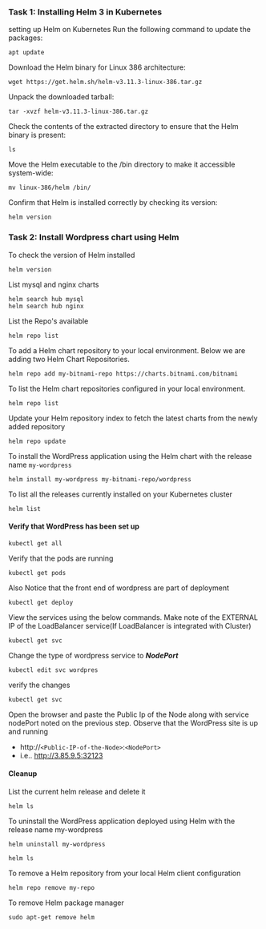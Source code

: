 ### Task 1: Installing Helm 3 in Kubernetes
setting up Helm on Kubernetes
Run the following command to update the packages:
```
apt update
```
Download the Helm binary for Linux 386 architecture:
```
wget https://get.helm.sh/helm-v3.11.3-linux-386.tar.gz
```
Unpack the downloaded tarball: 
```
tar -xvzf helm-v3.11.3-linux-386.tar.gz
```
Check the contents of the extracted directory to ensure that the Helm binary is present:
```
ls
```
Move the Helm executable to the /bin directory to make it accessible system-wide:
 
```
mv linux-386/helm /bin/
```
Confirm that Helm is installed correctly by checking its version:
```
helm version
```
### Task 2: Install Wordpress chart using Helm

To check the version of Helm installed
```
helm version
```
List mysql and nginx charts
```
helm search hub mysql
helm search hub nginx
```
List the Repo's available
```
helm repo list
```
To add a Helm chart repository to your local environment. Below we are adding two Helm Chart Repositories.
```
helm repo add my-bitnami-repo https://charts.bitnami.com/bitnami 
```
To list the Helm chart repositories configured in your local environment.
```
helm repo list
```
Update your Helm repository index to fetch the latest charts from the newly added repository
```
helm repo update
```

To install the WordPress application using the Helm chart with the release name `my-wordpress`
```
helm install my-wordpress my-bitnami-repo/wordpress
```
To list all the releases currently installed on your Kubernetes cluster
```
helm list
```


#### Verify that WordPress has been set up 

```
kubectl get all
```
Verify that the pods are running
```
kubectl get pods
```

Also Notice that the front end of wordpress are part of deployment
```
kubectl get deploy
```
View the services using the below commands. Make note of the EXTERNAL IP of the LoadBalancer service(If LoadBalancer is integrated with Cluster)
```
kubectl get svc
```
Change the type of wordpress service to ***NodePort***
```
kubectl edit svc wordpres
```
verify the changes
```
kubectl get svc
```
Open the browser and paste the Public Ip of the Node along with service nodePort noted on the previous step. Observe that the WordPress site is up and running
* http://`<Public-IP-of-the-Node>`:`<NodePort>`
* i.e.. http://3.85.9.5:32123

#### Cleanup
List the current helm release and delete it
```
helm ls
```

To uninstall the WordPress application deployed using Helm with the release name my-wordpress
```
helm uninstall my-wordpress
```
```
helm ls
```
 To remove a Helm repository from your local Helm client configuration
```
helm repo remove my-repo
```
To remove Helm package manager
```
sudo apt-get remove helm
```
 
